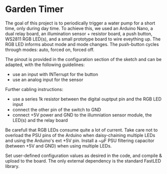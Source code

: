 # Garden Timer

The goal of this project is to periodically trigger a water pump for a short time, only during day time.
To achieve this, we used an Arduino Nano, a dual relay board, an illumination sensor + resistor board, a push button, WS2811 RGB LED(s), and a small prototype board to wire eveything up.
The RGB LED informs about mode and mode changes.
The push-button cycles through modes: auto, forced on, forced off.

The pinout is provided in the configuration section of the sketch and can be adapted, with the following guidelines:
- use an input with INTerrupt for the button
- use an analog input for the sensor

Further cabling instructions:
- use a series 1k resistor between the digital ouptput pin and the RGB LED input
- connect the other pin of the switch to GND
- connect +5V power and GND to the illumniation sensor module, the LED(s) and the relay board

Be carefull that RGB LEDs consume quite a lot of current. Take care not to overload the PSU pins of the Arduino when daisy-chaining multiple LEDs and using the Arduino's ext +5V pin. Install a ~µF PSU filtering capacitor (between +5V and GND) when using multiple LEDs.

Set user-defined configuration values as desired in the code, and compile & upload to the board.
The only external dependency is the standard FastLED library.
